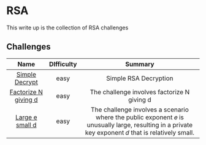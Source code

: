 # RSA

This write up is the collection of RSA challenges

## Challenges

| Name                                       |  DIfficulty | Summary                                                                                               |
|:------------------------------------------:|:--------------:|:-----------------------------------------------------------------------------------------------------:|
| [Simple Decrypt](./simple-encrypt-decrypt-RSA/) | easy | Simple RSA Decryption |
| [Factorize N giving d](./Factorize-n-giving-d/) | easy | The challenge involves factorize N giving d |
| [Large e small d](./Large-e-small-d/) | easy | The challenge involves a scenario where the public exponent 𝑒  is unusually large, resulting in a private key exponent 𝑑 that is relatively small. |
